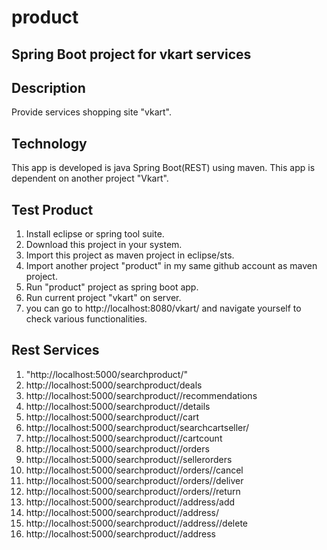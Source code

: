 # product
Spring Boot project for vkart services
----------------------------------
Description
-------------------------------------------------
Provide services shopping site "vkart". 

Technology
------------------
This app is developed is java Spring Boot(REST) using maven.
This app is dependent on another project "Vkart".

Test Product
--------------
1. Install eclipse or spring tool suite.
2. Download this project in your system.
3. Import this project as maven project in eclipse/sts.
4. Import another project "product" in my same github account as maven project.
5. Run "product" project as spring boot app.
6. Run current project "vkart" on server.
7. you can go to http://localhost:8080/vkart/ and navigate yourself to check various functionalities.

Rest Services
---------------------
1. "http://localhost:5000/searchproduct/<productname>"	
2. http://localhost:5000/searchproduct/deals
3. http://localhost:5000/searchproduct/<userid>/recommendations
4. http://localhost:5000/searchproduct/<productname>/details
5. http://localhost:5000/searchproduct/<userid>/cart
6. http://localhost:5000/searchproduct/searchcartseller/<sellername>
7. http://localhost:5000/searchproduct/<userid>/cartcount
8. http://localhost:5000/searchproduct/<userid>/orders
9. http://localhost:5000/searchproduct/<sellername>/sellerorders
10. http://localhost:5000/searchproduct/<userid>/orders/<orderid>/cancel
11. http://localhost:5000/searchproduct/<userid>/orders/<orderid>/deliver
12. http://localhost:5000/searchproduct/<userid>/orders/<orderid>/return
13. http://localhost:5000/searchproduct/<userid>/address/add
14. http://localhost:5000/searchproduct/<userid>/address/<addressid>
15. http://localhost:5000/searchproduct/<userid>/address/<addressid>/delete
16. http://localhost:5000/searchproduct/<userid>/address






